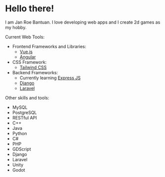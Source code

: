 # Hello there!

I am Jan Roe Bantuan. I love developing web apps and I create 2d games as my hobby.

Current Web Tools:
- Frontend Frameworks and Libraries:
    - [Vue.js](https://vuejs.org/)
    - [Angular](https://angular.io/)
- CSS Framework:
    - [Tailwind CSS](https://tailwindcss.com/)
- Backend Frameworks:
    - Currently learning [Express JS](https://expressjs.com/)
    - [Django](https://www.djangoproject.com/)
    - [Laravel](https://laravel.com/)

Other skills and tools:
- MySQL
- PostgreSQL
- RESTful API
- C++
- Java
- Python
- C#
- PHP
- GDScript
- Django
- Laravel
- Unity
- Godot
